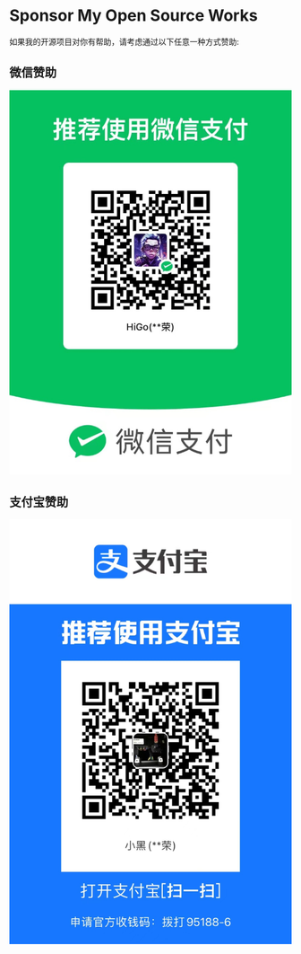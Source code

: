 # Sponsor My Open Source Works

如果我的开源项目对你有帮助，请考虑通过以下任意一种方式赞助:

## 微信赞助
![微信](./docs/wxpay.jpg)
## 支付宝赞助
![支付宝](./docs/alipay.jpg)